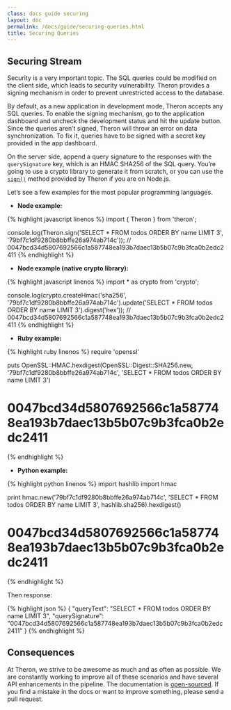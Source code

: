 ```yaml
---
class: docs guide securing
layout: doc
permalink: /docs/guide/securing-queries.html
title: Securing Queries
---
```


## Securing Stream

Security is a very important topic. The SQL queries could be modified on the
client side, which leads to security vulnerability. Theron provides a signing
mechanism in order to prevent unrestricted access to the database.

By default, as a new application in development mode, Theron accepts any SQL
queries. To enable the signing mechanism, go to the application dashboard and
uncheck the development status and hit the update button. Since the queries
aren’t signed, Theron will throw an error on data synchronization. To fix it,
queries have to be signed with a secret key provided in the app dashboard.

On the server side, append a query signature to the responses with the
`querySignature` key, which is an HMAC SHA256 of the SQL query. You’re going to
use a crypto library to generate it from scratch, or you can use the
[`sign()`](../api/Theron.html#sign) method provided by Theron if you are on Node.js.

Let’s see a few examples for the most popular programming languages.

- **Node example:**

{% highlight javascript linenos %}
import { Theron } from 'theron';

console.log(Theron.sign('SELECT * FROM todos ORDER BY name LIMIT 3', '79bf7c1df9280b8bbffe26a974ab714c'));
// 0047bcd34d5807692566c1a587748ea193b7daec13b5b07c9b3fca0b2edc2411
{% endhighlight %}

- **Node example (native crypto library):**

{% highlight javascript linenos %}
import * as crypto from 'crypto';

console.log(crypto.createHmac('sha256', '79bf7c1df9280b8bbffe26a974ab714c').update('SELECT * FROM todos ORDER BY name LIMIT 3').digest('hex'));
// 0047bcd34d5807692566c1a587748ea193b7daec13b5b07c9b3fca0b2edc2411
{% endhighlight %}

- **Ruby example:**

{% highlight ruby linenos %}
require 'openssl'

puts OpenSSL::HMAC.hexdigest(OpenSSL::Digest::SHA256.new, '79bf7c1df9280b8bbffe26a974ab714c', 'SELECT * FROM todos ORDER BY name LIMIT 3')
# 0047bcd34d5807692566c1a587748ea193b7daec13b5b07c9b3fca0b2edc2411
{% endhighlight %}

- **Python example:**

{% highlight python linenos %}
import hashlib
import hmac

print hmac.new('79bf7c1df9280b8bbffe26a974ab714c', 'SELECT * FROM todos ORDER BY name LIMIT 3', hashlib.sha256).hexdigest()
# 0047bcd34d5807692566c1a587748ea193b7daec13b5b07c9b3fca0b2edc2411
{% endhighlight %}

Then response:

{% highlight json %}
{ "queryText": "SELECT * FROM todos ORDER BY name LIMIT 3", "querySignature": "0047bcd34d5807692566c1a587748ea193b7daec13b5b07c9b3fca0b2edc2411" }
{% endhighlight %}

## Consequences

At Theron, we strive to be awesome as much and as often as possible. We are
constantly working to improve all of these scenarios and have several API
enhancements in the pipeline. The documentation is [open-sourced](https://github.com/rosendi/theron-docs).
If you find a mistake in the docs or want to improve something, please send a
pull request.
